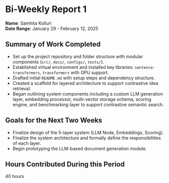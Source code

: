# Bi-Weekly Report 1
**Name**: Samhita Kolluri   
**Date Range**: January 29 - February 12, 2025

## Summary of Work Completed
- Set up the project repository and folder structure with modular components (`src/`, `docs/`, `configs/`, `tests/`).
- Established virtual environment and installed key libraries: `sentence-transformers`, `transformers` with GPU support.
- Drafted initial `README.md` with setup steps and dependency structure.
- Created a scaffold for layered architecture to support contrastive idea retrieval.
- Began outlining system components including a custom LLM generation layer, embedding processor, multi-vector storage schema, scoring engine, and benchmarking layer to support contrastive semantic search.


## Goals for the Next Two Weeks
- Finalize design of the 5-layer system (LLM Node, Embeddings, Scoring).
- Finalize the system architecture and formally define the responsibilities of each layer.
- Begin prototyping the LLM-based document generation module.

## Hours Contributed During this Period
40 hours
